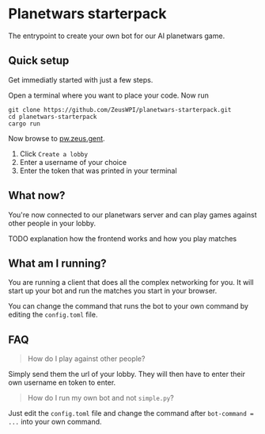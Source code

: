 # Planetwars starterpack

The entrypoint to create your own bot for our AI planetwars game.

## Quick setup

Get immediatly started with just a few steps.

Open a terminal where you want to place your code. Now run
```
git clone https://github.com/ZeusWPI/planetwars-starterpack.git
cd planetwars-starterpack
cargo run
```

Now browse to [pw.zeus.gent](https://pw.zeus.gent). 

1. Click `Create a lobby`
2. Enter a username of your choice
3. Enter the token that was printed in your terminal
## What now?

You're now connected to our planetwars server and can play games against other people in your lobby.

TODO explanation how the frontend works and how you play matches

## What am I running?

You are running a client that does all the complex networking for you.
It will start up your bot and run the matches you start in your browser.

You can change the command that runs the bot to your own command by editing the `config.toml` file.
## FAQ

> How do I play against other people?

Simply send them the url of your lobby. They will then have to enter their own username en token to enter.

> How do I run my own bot and not `simple.py`?

Just edit the `config.toml` file and change the command after `bot-command = ...` into your own command.
